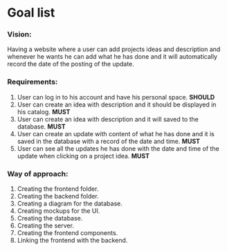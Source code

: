 # Goal list

### Vision:

Having a website where a user can add projects ideas and description and whenever he wants he can add what he has done and it will automatically record the date of the posting of the update.

### Requirements:

1. User can log in to his account and have his personal space. **SHOULD**
2. User can create an idea with description and it should be displayed in his catalog. **MUST**
3. User can create an idea with description and it will saved to the database. **MUST**
4. User can create an update with content of what he has done and it is saved in the database with a record of the date and time. **MUST**
5. User can see all the updates he has done with the date and time of the update when clicking on a project idea. **MUST**

### Way of approach:

1. Creating the frontend folder.
2. Creating the backend folder.
3. Creating a diagram for the database.
4. Creating mockups for the UI.
5. Creating the database.
6. Creating the server.
7. Creating the frontend components.
8. Linking the frontend with the backend.